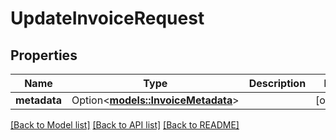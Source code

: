 # UpdateInvoiceRequest

## Properties

Name | Type | Description | Notes
------------ | ------------- | ------------- | -------------
**metadata** | Option<[**models::InvoiceMetadata**](InvoiceMetadata.md)> |  | [optional]

[[Back to Model list]](../README.md#documentation-for-models) [[Back to API list]](../README.md#documentation-for-api-endpoints) [[Back to README]](../README.md)


